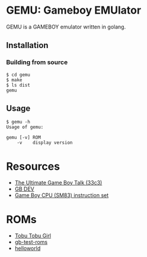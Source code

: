 # GEMU: Gameboy EMUlator
GEMU is a GAMEBOY emulator written in golang.

## Installation
### Building from source
```
$ cd gemu
$ make
$ ls dist
gemu
```

## Usage
```
$ gemu -h
Usage of gemu:

gemu [-v] ROM
    -v    display version
```

# Resources
- [The Ultimate Game Boy Talk (33c3)](https://youtu.be/HyzD8pNlpwI)
- [GB DEV](https://gbdev.io/)
- [Game Boy CPU (SM83) instruction set](https://gbdev.io/gb-opcodes/optables/)

# ROMs
- [Tobu Tobu Girl](https://tangramgames.dk/tobutobugirl/)
- [gb-test-roms](https://github.com/retrio/gb-test-roms)
- [helloworld](https://github.com/gitendo/helloworld)